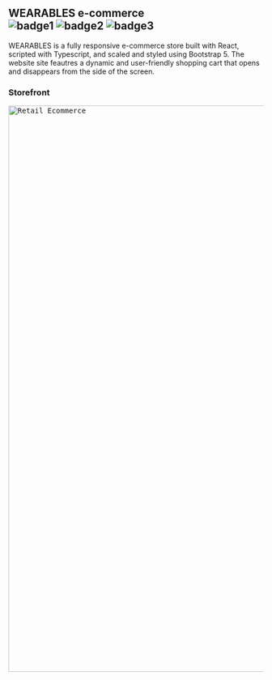 ## WEARABLES e-commerce <br> ![badge1](https://img.shields.io/badge/Front--end-React-red) ![badge2](https://img.shields.io/badge/Typescript-green) ![badge3](https://img.shields.io/badge/Bootstrap_5-important)

<p>WEARABLES is a fully responsive e-commerce store built with React, scripted with Typescript, and scaled and styled using Bootstrap 5. The website site feautres a dynamic and user-friendly shopping cart that opens and disappears from the side of the screen.</p>

### Storefront

<kbd>
<img width="1118" alt="Retail Ecommerce" src="https://github.com/Andrew-Pecyna/Typescript-React-Ecommerce/assets/122415068/5aa1e867-6c4e-435d-a921-356698d75e64">
</kbd>

